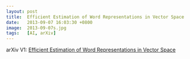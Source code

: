 ```yaml
---
layout: post
title:  Efficient Estimation of Word Representations in Vector Space
date:   2013-09-07 16:03:30 +0800
image:  2013-09-07s.jpg
tags:   [AI, arXiv]
---
```


arXiv V1: [Efficient Estimation of Word Representations in Vector Space](https://arxiv.org/pdf/1301.3781.pdf)